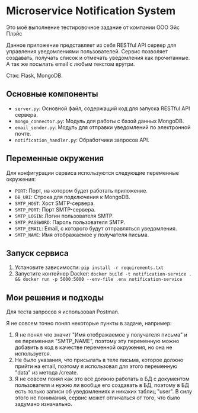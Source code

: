 # Microservice Notification System

Это моё выполнение тестировочное задание от компании ООО Эйс Плэйс

Данное приложение представляет из себя RESTful API сервер для управления уведомлениями пользователей. Сервис позволяет создавать, получать список и отмечать уведомления как прочитанные. А так же посылать email с любым текстом врутри.
  
  Стэк: Flask, MongoDB.

## Основные компоненты

- `server.py`: Основной файл, содержащий код для запуска RESTful API сервера.
- `mongo_connector.py`: Модуль для работы с базой данных MongoDB.
- `email_sender.py`: Модуль для отправки уведомлений по электронной почте.
- `notification_handler.py`: Обработчики запросов API.

## Переменные окружения

Для конфигурации сервиса используются следующие переменные окружения:

- `PORT`: Порт, на котором будет работать приложение.
- `DB_URI`: Строка для подключения к MongoDB.
- `SMTP_HOST`: Хост SMTP-сервера.
- `SMTP_PORT`: Порт SMTP-сервера.
- `SMTP_LOGIN`: Логин пользователя SMTP.
- `SMTP_PASSWORD`: Пароль пользователя SMTP.
- `SMTP_EMAIL`: Email, с которого будут отправляться уведомления.
- `SMTP_NAME`: Имя отображаемое у получателя письма.

## Запуск сервиса

1. Установите зависимости: `pip install -r requirements.txt`
2. Запустите контейнер Docker: `docker build -t notification-service . && docker run -p 5000:5000 --env-file .env notification-service`

## Мои решения и подходы

Для теста запросов я использовал Postman.

Я не совсем точно понял некоторые пункты в задаче, например:
1. Я не понял что значит "Имя отображаемое у получателя письма" и ее переменная "SMTP_NAME", поэтому эту переменную можно добавить в код в качестве переменной окружения, но она не используется.
2. Не было указания, что присылать в теле письма, которое должно прийти на email, поэтому я использовал для этого переменную "data" из метода /create.
3. Я не совсем понял как это всё должно работать в БД с документом пользователя и нужно ли вообще его создавать в БД, поэтому в БД есть только записи об уведомлениях и никаких таблиц "user".
В силу этого не понимания, сервис может отличаться от того, что было задумано изначально.
